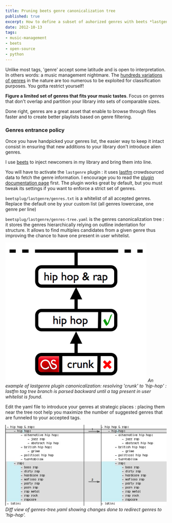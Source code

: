 ```yaml
---
title: Pruning beets genre canonicalization tree
published: true
excerpt: How to define a subset of auhorized genres with beets *lastgenre* plugin 
date: 2012-10-13
tags:
- music-management
- beets
- open-source
- python
---
```


Unlike most tags, 'genre' accept some latitude and is open to interpretation. In others words: a music management nightmare.
The [hundreds variations of genres][3] in the nature are too numerous to be exploited for classification purposes. You gotta restrict yourself!

**Figure a limited set of genres that fits your music tastes**. Focus on genres that don't overlap and partition your library into sets of comparable sizes.

Done right, genres are a great asset that enable to browse through files faster and to create better playlists based on genre filtering.

### Genres entrance policy

Once you have handpicked your genres list, the easier way to keep it intact consist in ensuring that new additions to your library don't introduce alien genres.

I use [beets][4] to inject newcomers in my library and bring them into line.

You will have to activate the `lastgenre` plugin : it uses [lastfm][2] crowdsourced data to fetch the genre information. I encourage you to read the [plugin documentation page][1] first. The plugin works great by default, but you must tweak its settings if you want to enforce a strict set of genres.

`beetsplug/lastgenre/genres.txt` is a whitelist of all accepted genres. Replace the default one by
your custom list (all genres lowercase, one genre per line)

`beetsplug/lastgenre/genres-tree.yaml` is the genres canonicalization tree : it stores the genres hierarchically relying on outline indentation for structure. It allows to find multiples candidates from a given genre thus improving the chance to have one present in user whitelist.

![lastgenre plugin canonicalization steps](/public/img/posts/lastgenre_c14n.png)
*An example of lastgenre plugin canonicalization: resolving 'crunk' to 'hip-hop' : lastfm tag tree branch is parsed backward until a tag present in user whitelist is found.*

Edit the yaml file to introduce your genres at strategic places : placing them near the tree root help you maximize the number of suggested genres that are funneled to your accepted tags.

![editing canonicalization tree](/public/img/posts/c14nedit.jpg)
*Diff view of genres-tree.yaml showing changes done to redirect genres to 'hip-hop'.*

[1]: http://beets.readthedocs.org/en/latest/plugins/lastgenre.html
[2]: http://www.lastfm.com
[3]: https://gist.github.com/1241307
[4]: http://beets.radbox.org/

